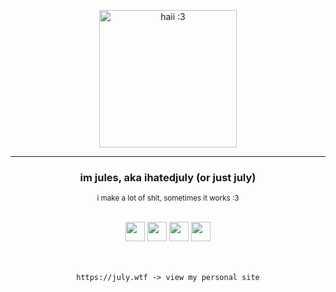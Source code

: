 <div align="center">
  
<p align="center">
  <a href="https://git.io/typing-svg">
    <img src="https://readme-typing-svg.herokuapp.com?font=Montserrat&pause=100&color=F74CD7&center=true&vCenter=true&width=1200&lines=✩%20jules!" alt="haii :3" style="height:220px; width:auto; max-width:100%;">
  </a>
</p>

---

### im jules, aka ihatedjuly (or just july)
<sub>i make a lot of shit, sometimes it works :3</sub>

<br>
<img src="https://anlucas.neocities.org/made_with_windows.gif" height="31" > <img src="https://anlucas.neocities.org/rararchiverlogo.gif" height="31" > <img src="https://88x31.kate.pet/source-poweredby-orange.png" height="31" > <img src="https://88x31.kate.pet/flag-trans.png" height="31"/></a> <br> <br> <br>

```
https://july.wtf -> view my personal site
```
&zwnj; 
&zwnj; 
